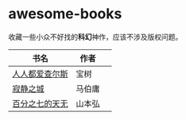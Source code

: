 # awesome-books

收藏一些小众不好找的**科幻**神作，应该不涉及版权问题。

| 书名 | 作者 |     |
| ---- | ---- | --- |
| [人人都爱查尔斯](人人都爱查尔斯.md) | 宝树 | |
| [寂静之城](寂静之城.md) | 马伯庸 | |
| [百分之七的天无](百分之七的天无.md) | 山本弘 | |
